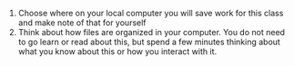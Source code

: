 1. Choose where on your local computer you will save work for this class and make note of that for yourself
1. Think about how files are organized in your computer. You do not need to go learn or read about this, but spend a few minutes thinking about what you know about this or how you interact with it.  
